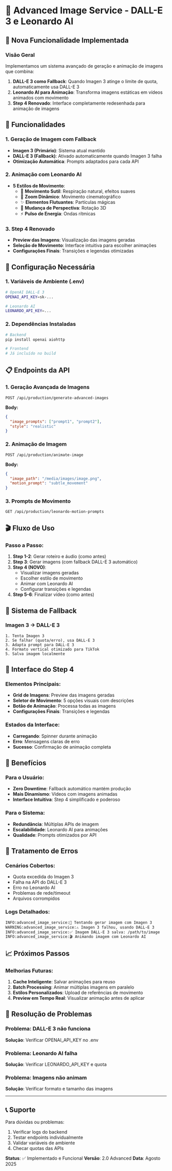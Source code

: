 # 🎨 Advanced Image Service - DALL-E 3 e Leonardo AI

## 🚀 Nova Funcionalidade Implementada

### Visão Geral
Implementamos um sistema avançado de geração e animação de imagens que combina:

1. **DALL-E 3 como Fallback**: Quando Imagen 3 atinge o limite de quota, automaticamente usa DALL-E 3
2. **Leonardo AI para Animação**: Transforma imagens estáticas em vídeos animados com movimento
3. **Step 4 Renovado**: Interface completamente redesenhada para animação de imagens

## 🎯 Funcionalidades

### 1. Geração de Imagem com Fallback
- **Imagen 3 (Primário)**: Sistema atual mantido
- **DALL-E 3 (Fallback)**: Ativado automaticamente quando Imagen 3 falha
- **Otimização Automática**: Prompts adaptados para cada API

### 2. Animação com Leonardo AI
- **5 Estilos de Movimento**:
  - 🍃 **Movimento Sutil**: Respiração natural, efeitos suaves
  - 🎯 **Zoom Dinâmico**: Movimento cinematográfico
  - ✨ **Elementos Flutuantes**: Partículas mágicas
  - 🔄 **Mudança de Perspectiva**: Rotação 3D
  - ⚡ **Pulso de Energia**: Ondas rítmicas

### 3. Step 4 Renovado
- **Preview das Imagens**: Visualização das imagens geradas
- **Seleção de Movimento**: Interface intuitiva para escolher animações
- **Configurações Finais**: Transições e legendas otimizadas

## 🔧 Configuração Necessária

### 1. Variáveis de Ambiente (.env)
```bash
# OpenAI DALL-E 3
OPENAI_API_KEY=sk-...

# Leonardo AI
LEONARDO_API_KEY=...
```

### 2. Dependências Instaladas
```bash
# Backend
pip install openai aiohttp

# Frontend 
# Já incluído no build
```

## 📋 Endpoints da API

### 1. Geração Avançada de Imagens
```
POST /api/production/generate-advanced-images
```
**Body:**
```json
{
  "image_prompts": ["prompt1", "prompt2"],
  "style": "realistic"
}
```

### 2. Animação de Imagem
```
POST /api/production/animate-image
```
**Body:**
```json
{
  "image_path": "/media/images/image.png",
  "motion_prompt": "subtle_movement"
}
```

### 3. Prompts de Movimento
```
GET /api/production/leonardo-motion-prompts
```

## 🎬 Fluxo de Uso

### Passo a Passo:
1. **Step 1-2**: Gerar roteiro e áudio (como antes)
2. **Step 3**: Gerar imagens (com fallback DALL-E 3 automático)
3. **Step 4 (NOVO)**: 
   - Visualizar imagens geradas
   - Escolher estilo de movimento
   - Animar com Leonardo AI
   - Configurar transições e legendas
4. **Step 5-6**: Finalizar vídeo (como antes)

## 🔄 Sistema de Fallback

### Imagen 3 → DALL-E 3
```
1. Tenta Imagen 3
2. Se falhar (quota/erro), usa DALL-E 3
3. Adapta prompt para DALL-E 3
4. Formato vertical otimizado para TikTok
5. Salva imagem localmente
```

## 📱 Interface do Step 4

### Elementos Principais:
- **Grid de Imagens**: Preview das imagens geradas
- **Seletor de Movimento**: 5 opções visuais com descrições
- **Botão de Animação**: Processa todas as imagens
- **Configurações Finais**: Transições e legendas

### Estados da Interface:
- **Carregando**: Spinner durante animação
- **Erro**: Mensagens claras de erro
- **Sucesso**: Confirmação de animação completa

## 🎯 Benefícios

### Para o Usuário:
- **Zero Downtime**: Fallback automático mantém produção
- **Mais Dinamismo**: Vídeos com imagens animadas
- **Interface Intuitiva**: Step 4 simplificado e poderoso

### Para o Sistema:
- **Redundância**: Múltiplas APIs de imagem
- **Escalabilidade**: Leonardo AI para animações
- **Qualidade**: Prompts otimizados por API

## 🚨 Tratamento de Erros

### Cenários Cobertos:
- Quota excedida do Imagen 3
- Falha na API do DALL-E 3
- Erro no Leonardo AI
- Problemas de rede/timeout
- Arquivos corrompidos

### Logs Detalhados:
```bash
INFO:advanced_image_service:🎨 Tentando gerar imagem com Imagen 3
WARNING:advanced_image_service:⚠️ Imagen 3 falhou, usando DALL-E 3
INFO:advanced_image_service:✅ Imagem DALL-E 3 salva: /path/to/image
INFO:advanced_image_service:🎬 Animando imagem com Leonardo AI
```

## 📈 Próximos Passos

### Melhorias Futuras:
1. **Cache Inteligente**: Salvar animações para reuso
2. **Batch Processing**: Animar múltiplas imagens em paralelo
3. **Estilos Personalizados**: Upload de referências de movimento
4. **Preview em Tempo Real**: Visualizar animação antes de aplicar

## 🔧 Resolução de Problemas

### Problema: DALL-E 3 não funciona
**Solução**: Verificar OPENAI_API_KEY no .env

### Problema: Leonardo AI falha
**Solução**: Verificar LEONARDO_API_KEY e quota

### Problema: Imagens não animam
**Solução**: Verificar formato e tamanho das imagens

---

## 📞 Suporte

Para dúvidas ou problemas:
1. Verificar logs do backend
2. Testar endpoints individualmente
3. Validar variáveis de ambiente
4. Checar quotas das APIs

**Status**: ✅ Implementado e Funcional
**Versão**: 2.0 Advanced
**Data**: Agosto 2025

